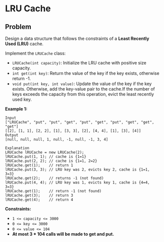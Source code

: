 # LRU Cache
## Problem
Design a data structure that follows the constraints of a **Least Recently Used (LRU)** cache.

Implement the `LRUCache` class:

- `LRUCache(int capacity)`: Initialize the LRU cache with positive size capacity.
- `int get(int key)`: Return the value of the key if the key exists, otherwise return -1.
- `void put(int key, int value)`: Update the value of the key if the key exists.
   Otherwise, add the key-value pair to the cache.If the number of keys exceeds the capacity from this operation, evict the least recently used key.

**Example 1:**
```
Input
["LRUCache", "put", "put", "get", "put", "get", "put", "get", "get", "get"]
[[2], [1, 1], [2, 2], [1], [3, 3], [2], [4, 4], [1], [3], [4]]
Output
[null, null, null, 1, null, -1, null, -1, 3, 4]

Explanation
LRUCache lRUCache = new LRUCache(2);
lRUCache.put(1, 1); // cache is {1=1}
lRUCache.put(2, 2); // cache is {1=1, 2=2}
lRUCache.get(1);    // return 1
lRUCache.put(3, 3); // LRU key was 2, evicts key 2, cache is {1=1, 3=3}
lRUCache.get(2);    // returns -1 (not found)
lRUCache.put(4, 4); // LRU key was 1, evicts key 1, cache is {4=4, 3=3}
lRUCache.get(1);    // return -1 (not found)
lRUCache.get(3);    // return 3
lRUCache.get(4);    // return 4
```

**Constraints:**
- `1 <= capacity <= 3000`
- `0 <= key <= 3000`
- `0 <= value <= 104`
- **At most 3 * 104 calls will be made to get and put.**